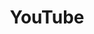 ---
title: YouTube
description: A vast platform for learning through video content, tutorials, and educational channels
category: Other
status: Using
url: https://www.youtube.com/
howToUse: |
  1. Subscribe to educational channels in your areas of interest
  2. Create playlists to organize videos by topic
  3. Use the Watch Later feature for content you want to revisit
  4. Enable notifications for channels you want to follow closely
  5. Use playback speed controls to optimize learning time
  6. Take advantage of chapters in videos to jump to relevant sections
  7. Read comments for additional insights and resources

caveats: |
  - Can be a source of distraction with recommended videos
  - Quality of content varies significantly between creators
  - Need to verify credibility of information sources
  - Easy to fall into passive consumption instead of active learning
  - Algorithms may not always surface the most educational content
--- 
